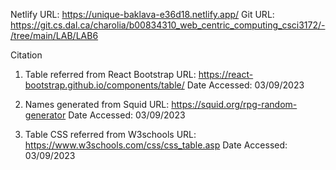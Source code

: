 Netlify URL: https://unique-baklava-e36d18.netlify.app/
Git URL: https://git.cs.dal.ca/charolia/b00834310_web_centric_computing_csci3172/-/tree/main/LAB/LAB6

Citation
1. Table referred from React Bootstrap
   URL: https://react-bootstrap.github.io/components/table/
   Date Accessed: 03/09/2023

2. Names generated from Squid
   URL: https://squid.org/rpg-random-generator
   Date Accessed: 03/09/2023

3. Table CSS referred from W3schools
   URL: https://www.w3schools.com/css/css_table.asp
   Date Accessed: 03/09/2023 

